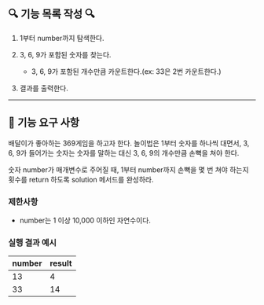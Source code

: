 ## 🔍 기능 목록 작성 🔍

1. 1부터 number까지 탐색한다.

2. 3, 6, 9가 포함된 숫자를 찾는다.
    - 3, 6, 9가 포함된 개수만큼 카운트한다.(ex: 33은 2번 카운트한다.)

3. 결과를 출력한다.

---

## 🚀 기능 요구 사항

배달이가 좋아하는 369게임을 하고자 한다. 놀이법은 1부터 숫자를 하나씩 대면서, 3, 6, 9가 들어가는 숫자는 숫자를 말하는 대신 3, 6, 9의 개수만큼 손뼉을 쳐야 한다.

숫자 number가 매개변수로 주어질 때, 1부터 number까지 손뼉을 몇 번 쳐야 하는지 횟수를 return 하도록 solution 메서드를 완성하라.

### 제한사항

- number는 1 이상 10,000 이하인 자연수이다.

### 실행 결과 예시

| number | result |
| --- | --- |
| 13 | 4 |
| 33 | 14 |
